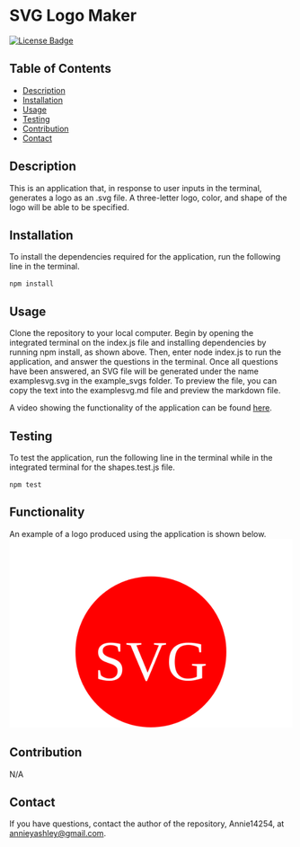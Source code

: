 # SVG Logo Maker
[![License Badge](https://img.shields.io/badge/License-MIT-green.svg)](https://opensource.org/licenses/MIT)

## Table of Contents
- [Description](#Description)
- [Installation](#Installation)
- [Usage](#Usage)
- [Testing](#Testing)
- [Contribution](#Contribution)
- [Contact](#Contact)

## Description
This is an application that, in response to user inputs in the terminal, generates a logo as an .svg file. A three-letter logo, color, and shape of the logo will be able to be specified.

## Installation
To install the dependencies required for the application, run the following line in the terminal.

```
npm install
```

## Usage
Clone the repository to your local computer. Begin by opening the integrated terminal on the index.js file and installing dependencies by running npm install, as shown above. Then, enter node index.js to run the application, and answer the questions in the terminal. Once all questions have been answered, an SVG file will be generated under the name examplesvg.svg in the example_svgs folder. To preview the file, you can copy the text into the examplesvg.md file and preview the markdown file.

A video showing the functionality of the application can be found [here](https://drive.google.com/file/d/1KzkkHt7xPxu4ckBiMcniU6F_81HSSlEL/view?usp=sharing).

## Testing
To test the application, run the following line in the terminal while in the integrated terminal for the shapes.test.js file.

```
npm test
```

## Functionality
An example of a logo produced using the application is shown below.
<img src = "./example_svgs/examplesvg_original.svg" alt = "A logo made from a red circle with SVG on it in white text"/>

## Contribution
N/A

## Contact
If you have questions, contact the author of the repository, Annie14254, at annieyashley@gmail.com.

